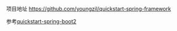项目地址
https://github.com/youngzil/quickstart-spring-framework



参考[quickstart-spring-boot2](https://github.com/youngzil/quickstart-spring-boot2)


